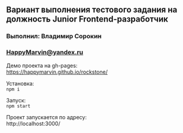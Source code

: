 ## Вариант выполнения тестового задания на должность Junior Frontend-разработчик

### Выполнил: Владимир Сорокин
### HappyMarvin@yandex.ru

Демо проекта на gh-pages:\
https://happymarvin.github.io/rockstone/

Установка:\
`npm i`

Запуск:\
`npm start`

Проект запускается по адресу:\
http://localhost:3000/